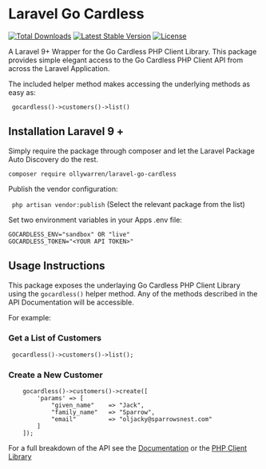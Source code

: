 # Laravel Go Cardless

[![Total Downloads](https://poser.pugx.org/ollywarren/laravel-go-cardless/downloads)](https://packagist.org/packages/ollywarren/laravel-go-cardless)
[![Latest Stable Version](https://poser.pugx.org/ollywarren/laravel-go-cardless/v/stable)](https://packagist.org/packages/ollywarren/laravel-go-cardless)
[![License](https://poser.pugx.org/ollywarren/laravel-go-cardless/license)](https://packagist.org/packages/ollywarren/makepackage)

A Laravel 9+ Wrapper for the Go Cardless PHP Client Library. This package provides simple elegant access to the Go Cardless PHP Client API from across the Laravel Application.


The included helper method makes accessing the underlying methods as easy as:

``` gocardless()->customers()->list()```

## Installation Laravel 9 +

Simply require the package through composer and let the Laravel Package Auto Discovery do the rest.

``` composer require ollywarren/laravel-go-cardless ```

Publish the vendor configuration:

``` php artisan vendor:publish``` (Select the relevant package from the list)

Set two environment variables in your Apps .env file:

```
GOCARDLESS_ENV="sandbox" OR "live"
GOCARDLESS_TOKEN="<YOUR API TOKEN>"

```

## Usage Instructions

This package exposes the underlaying Go Cardless PHP Client Library using the ``` gocardless() ``` helper method.
Any of the methods described in the API Documentation will be accessible.

For example:

### Get a List of Customers

``` gocardless()->customers()->list();```

### Create a New Customer

``` 
    gocardless()->customers()->create([
        'params' => [
            "given_name"    => "Jack", 
            "family_name"   => "Sparrow", 
            "email"         => "oljacky@sparrowsnest.com"
        ]
    ]);
```

For a full breakdown of the API see the [Documentation](https://developer.gocardless.com/api-reference/#overview-errors "Go Cardless API Docs") or the [PHP Client Library](https://github.com/gocardless/gocardless-pro-php "Go Cardless PHP Client Library")
